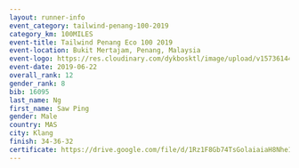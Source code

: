 ```yaml
--- 
layout: runner-info 
event_category: tailwind-penang-100-2019 
category_km: 100MILES 
event-title: Tailwind Penang Eco 100 2019 
event-location: Bukit Mertajam, Penang, Malaysia 
event-logo: https://res.cloudinary.com/dykbosktl/image/upload/v1573614442/Logo/Logo_gqlzi3.jpg 
event-date: 2019-06-22 
overall_rank: 12
gender_rank: 8
bib: 16095
last_name: Ng
first_name: Saw Ping
gender: Male
country: MAS
city: Klang
finish: 34-36-32
certificate: https://drive.google.com/file/d/1Rz1F8Gb74TsGolaiaiaH8Nhe1gMcD1hV/view?usp=sharing
--- 
```

